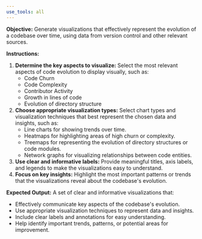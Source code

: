 ```yaml
---
use_tools: all
---
```

**Objective:** Generate visualizations that effectively represent the evolution of a codebase over time, using data from version control and other relevant sources.

**Instructions:**

1. **Determine the key aspects to visualize:**  Select the most relevant aspects of code evolution to display visually, such as:
    -  Code Churn
    -  Code Complexity
    -  Contributor Activity
    -  Growth in lines of code
    -  Evolution of directory structure
2. **Choose appropriate visualization types:**  Select chart types and visualization techniques that best represent the chosen data and insights, such as:
    -  Line charts for showing trends over time.
    -  Heatmaps for highlighting areas of high churn or complexity.
    -  Treemaps for representing the evolution of directory structures or code modules.
    -  Network graphs for visualizing relationships between code entities.
3. **Use clear and informative labels:**  Provide meaningful titles, axis labels, and legends to make the visualizations easy to understand.
4. **Focus on key insights:** Highlight the most important patterns or trends that the visualizations reveal about the codebase's evolution.

**Expected Output:**  A set of clear and informative visualizations that:

-  Effectively communicate key aspects of the codebase's evolution.
-  Use appropriate visualization techniques to represent data and insights.
-  Include clear labels and annotations for easy understanding.
-  Help identify important trends, patterns, or potential areas for improvement.

